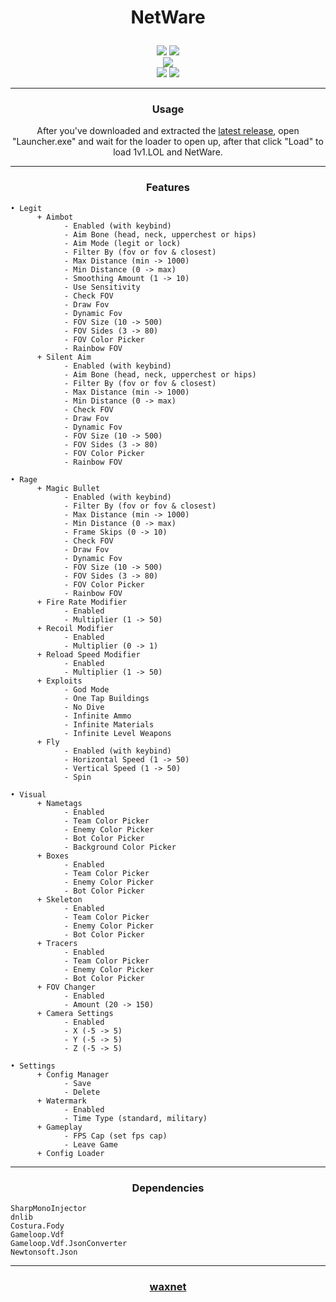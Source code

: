 # <p align="center"> NetWare </p>
<p align= "center">
  <img src="https://img.shields.io/github/last-commit/waxnet/NetWare">
  <img src="https://img.shields.io/github/license/waxnet/NetWare">
  <br>
  <img src="https://img.shields.io/github/downloads/waxnet/NetWare/total.svg">
  <br>
  <img src="https://img.shields.io/github/stars/waxnet/NetWare">
  <img src="https://img.shields.io/github/forks/waxnet/NetWare">
</p>

---

### <p align="center">Usage</p>
<p align="center">
After you've downloaded and extracted the <a href="https://github.com/waxnet/NetWare/releases/latest">latest release</a>, open 
"Launcher.exe" and wait for the loader to open up, after that click "Load" to load 1v1.LOL and NetWare.
</p>

---

### <p align="center">Features</p>

```
• Legit
      + Aimbot
            - Enabled (with keybind)
            - Aim Bone (head, neck, upperchest or hips)
            - Aim Mode (legit or lock)
            - Filter By (fov or fov & closest)
            - Max Distance (min -> 1000)
            - Min Distance (0 -> max)
            - Smoothing Amount (1 -> 10)
            - Use Sensitivity
            - Check FOV
            - Draw Fov
            - Dynamic Fov
            - FOV Size (10 -> 500)
            - FOV Sides (3 -> 80)
            - FOV Color Picker
            - Rainbow FOV
      + Silent Aim
            - Enabled (with keybind)
            - Aim Bone (head, neck, upperchest or hips)
            - Filter By (fov or fov & closest)
            - Max Distance (min -> 1000)
            - Min Distance (0 -> max)
            - Check FOV
            - Draw Fov
            - Dynamic Fov
            - FOV Size (10 -> 500)
            - FOV Sides (3 -> 80)
            - FOV Color Picker
            - Rainbow FOV

• Rage
      + Magic Bullet
            - Enabled (with keybind)
            - Filter By (fov or fov & closest)
            - Max Distance (min -> 1000)
            - Min Distance (0 -> max)
            - Frame Skips (0 -> 10)
            - Check FOV
            - Draw Fov
            - Dynamic Fov
            - FOV Size (10 -> 500)
            - FOV Sides (3 -> 80)
            - FOV Color Picker
            - Rainbow FOV
      + Fire Rate Modifier
            - Enabled
            - Multiplier (1 -> 50)
      + Recoil Modifier
            - Enabled
            - Multiplier (0 -> 1)
      + Reload Speed Modifier
            - Enabled
            - Multiplier (1 -> 50)
      + Exploits
            - God Mode
            - One Tap Buildings
            - No Dive
            - Infinite Ammo
            - Infinite Materials
            - Infinite Level Weapons
      + Fly
            - Enabled (with keybind)
            - Horizontal Speed (1 -> 50)
            - Vertical Speed (1 -> 50)
            - Spin

• Visual
      + Nametags
            - Enabled
            - Team Color Picker
            - Enemy Color Picker
            - Bot Color Picker
            - Background Color Picker
      + Boxes
            - Enabled
            - Team Color Picker
            - Enemy Color Picker
            - Bot Color Picker
      + Skeleton
            - Enabled
            - Team Color Picker
            - Enemy Color Picker
            - Bot Color Picker
      + Tracers
            - Enabled
            - Team Color Picker
            - Enemy Color Picker
            - Bot Color Picker
      + FOV Changer
            - Enabled
            - Amount (20 -> 150)
      + Camera Settings
            - Enabled
            - X (-5 -> 5)
            - Y (-5 -> 5)
            - Z (-5 -> 5)

• Settings
      + Config Manager
            - Save
            - Delete
      + Watermark
            - Enabled
            - Time Type (standard, military)
      + Gameplay
            - FPS Cap (set fps cap)
            - Leave Game
      + Config Loader
```

---

### <p align="center">Dependencies</p>
```
SharpMonoInjector
dnlib
Costura.Fody
Gameloop.Vdf
Gameloop.Vdf.JsonConverter
Newtonsoft.Json
```

---

### <p align="center"><a href="https://github.com/waxnet">waxnet</a></p>
